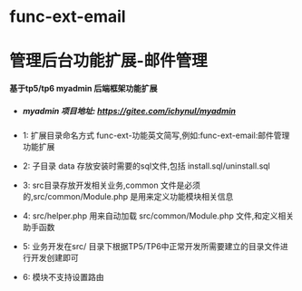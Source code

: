 # func-ext-email
# 管理后台功能扩展-邮件管理

#### 基于tp5/tp6 myadmin 后端框架功能扩展

 - ##### myadmin 项目地址: <a href="https://gitee.com/ichynul/myadmin" target="_blank">https://gitee.com/ichynul/myadmin</a>

 - 1: 扩展目录命名方式 func-ext-功能英文简写,例如:func-ext-email:邮件管理功能扩展
 - 2: 子目录 data 存放安装时需要的sql文件,包括 install.sql/uninstall.sql
 - 3: src目录存放开发相关业务,common 文件是必须的,src/common/Module.php 是用来定义功能模块相关信息
 - 4: src/helper.php 用来自动加载 src/common/Module.php 文件,和定义相关助手函数
 - 5: 业务开发在src/ 目录下根据TP5/TP6中正常开发所需要建立的目录文件进行开发创建即可
 - 6: 模块不支持设置路由
